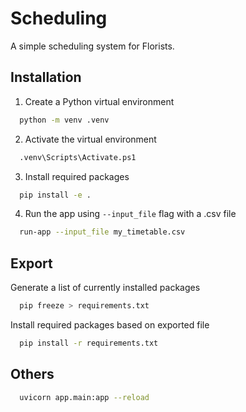 # Scheduling

A simple scheduling system for Florists.


## Installation

1. Create a Python virtual environment

```bash
  python -m venv .venv
```

2. Activate the virtual environment

```bash
  .venv\Scripts\Activate.ps1
```

3. Install required packages

```bash
  pip install -e .
```

4. Run the app using `--input_file` flag with a .csv file

```bash
  run-app --input_file my_timetable.csv
```


## Export

Generate a list of currently installed packages

```bash
  pip freeze > requirements.txt
```

Install required packages based on exported file

```bash
  pip install -r requirements.txt
```


## Others

```bash
  uvicorn app.main:app --reload
```